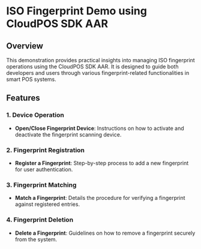 # ISO Fingerprint Demo using CloudPOS SDK AAR

## Overview
This demonstration provides practical insights into managing ISO fingerprint operations using the CloudPOS SDK AAR. It is designed to guide both developers and users through various fingerprint-related functionalities in smart POS systems.

## Features

### 1. Device Operation
- **Open/Close Fingerprint Device**: Instructions on how to activate and deactivate the fingerprint scanning device.

### 2. Fingerprint Registration
- **Register a Fingerprint**: Step-by-step process to add a new fingerprint for user authentication.

### 3. Fingerprint Matching
- **Match a Fingerprint**: Details the procedure for verifying a fingerprint against registered entries.

### 4. Fingerprint Deletion
- **Delete a Fingerprint**: Guidelines on how to remove a fingerprint securely from the system.
